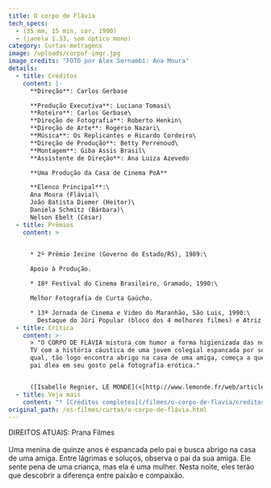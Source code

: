 ```yaml
---
title: O corpo de Flávia
tech_specs:
  - (35 mm, 15 min, cor, 1990)
  - (janela 1.33, som óptico mono)
category: Curtas-metragens
image: /uploads/corpof-imgr.jpg
image_credits: "FOTO por Alex Sernambi: Ana Moura"
details:
  - title: Créditos
    content: |-
      **Direção**: Carlos Gerbase

      **Produção Executiva**: Luciana Tomasi\
      **Roteiro**: Carlos Gerbase\
      **Direção de Fotografia**: Roberto Henkin\
      **Direção de Arte**: Rogério Nazari\
      **Música**: Os Replicantes e Ricardo Cordeiro\
      **Direção de Produção**: Betty Perrenoud\
      **Montagem**: Giba Assis Brasil\
      **Assistente de Direção**: Ana Luiza Azevedo

      **Uma Produção da Casa de Cinema PoA**

      **Elenco Principal**:\
      Ana Moura (Flávia)\
      João Batista Diemer (Heitor)\
      Daniela Schmitz (Bárbara)\
      Nelson Ebelt (César)
  - title: Prêmios
    content: >
      

      * 2º Prêmio Iecine (Governo do Estado/RS), 1989:\

      Apoio à Produção.

      * 18º Festival do Cinema Brasileiro, Gramado, 1990:\

      Melhor Fotografia de Curta Gaúcho.

      * 13ª Jornada de Cinema e Video do Maranhão, São Luis, 1990:\
        Destaque do Júri Popular (bloco dos 4 melhores filmes) e Atriz Revelação (Ana Moura).
  - title: Crítica
    content: >-
      > "O CORPO DE FLÁVIA mistura com humor a forma higienizada das novelas do
      TV com a história cáustica de uma jovem colegial espancada por seu pai, a
      qual, tão logo encontra abrigo na casa de uma amiga, começa a questionar o
      pai dlea em seu gosto pela fotografia erótica."


      ([Isabelle Regnier, LE MONDE](<[http://www.lemonde.fr/web/article/0,1-0@2-3476,36-352716,0.html](http://www.lemonde.fr/web/article/0,1-0@2-3476,36-352716,0.html "http\://www.lemonde.fr/web/article/0,1-0@2-3476,36-352716,0.html")>), Paris, 13/02/2004)
  - title: Veja mais
    content: "* [Créditos completos](/filmes/o-corpo-de-flavia/creditos-completos/)"
original_path: /os-filmes/curtas/o-corpo-de-flávia.html
---
```

D﻿IREITOS ATUAIS: Prana Filmes\
\
Uma menina de quinze anos é espancada pelo pai e busca abrigo na casa de uma amiga. Entre lágrimas e soluços, observa o pai da sua amiga. Ele sente pena de uma criança, mas ela é uma mulher. Nesta noite, eles terão que descobrir a diferença entre paixão e compaixão.